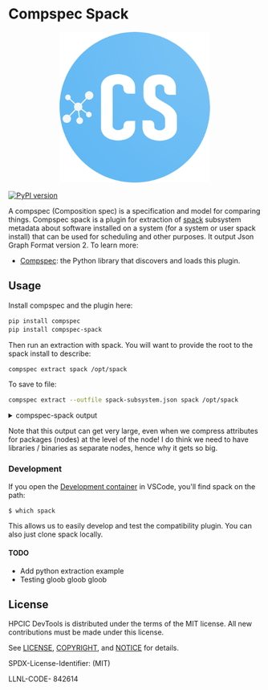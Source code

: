 # Compspec Spack

<p align="center">
  <img height="300" src="https://raw.githubusercontent.com/compspec/spec/main/img/compspec-circle.png">
</p>

[![PyPI version](https://badge.fury.io/py/compspec-spack.svg)](https://badge.fury.io/py/compspec-spack)

A compspec (Composition spec) is a specification and model for comparing things. Compspec spack is
a plugin for extraction of [spack](https://github.com/spack/spack) subsystem metadata about software installed
on a system (for a system or user spack install) that can be used for scheduling and other purposes.
It output Json Graph Format version 2. To learn more:

 - [Compspec](https://github.com/compspec/compspec): the Python library that discovers and loads this plugin.


## Usage

Install compspec and the plugin here:

```bash
pip install compspec
pip install compspec-spack
```

Then run an extraction with spack. You will want to provide the root to the spack install to describe:

```bash
compspec extract spack /opt/spack
```

To save to file:

```bash
compspec extract --outfile spack-subsystem.json spack /opt/spack
```


<details>

<summary>compspec-spack output</summary>

```console
{
    "graph": {
        "nodes": {
            "spack0": {
                "metadata": {
                    "type": "spack",
                    "basename": "spack",
                    "name": "spack0",
                    "id": 0,
                    "uniq_id": 0,
                    "containment": {
                        "paths": "/spack0"
                    },
                    "size": 1,
                    "unit": "",
                    "rank": 0,
                    "exclusive": false
                },
                "label": "spack0"
            },
            "package1": {
                "metadata": {
                    "type": "package",
                    "basename": "package",
                    "name": "package0",
                    "id": 1,
                    "uniq_id": 1,
                    "containment": {
                        "paths": "/spack0/package0"
                    },
                    "size": 1,
                    "unit": "",
                    "rank": 0,
                    "exclusive": false,
                    "attributes": {
                        "name": "perl",
                        "version": "5.38.0",
                        "platform": "linux",
                        "target": "skylake",
                        "os": "ubuntu22.04",
                        "vendor": "GenuineIntel",
                        "compiler_version": "11.4.0",
                        "compiler": "gcc"
                    }
                },
...
    "edges": [
        {
                "source": "package7721",
                "target": "library7786",
                "metadata": {
                    "name": {
                        "containment": "contains"
                    }
                }
            },
            {
                "source": "library7786",
                "target": "package7721",
                "metadata": {
                    "name": {
                        "containment": "in"
                    }
                }
            }
        ]
    },
    "metadata": {
        "install_name": "compat-experiment",
        "spack_root": "/home/vanessa/Desktop/Code/flux/spack/opt/spack"
    }

```
</details>

Note that this output can get very large, even when we compress attributes for packages (nodes) at the level of the node! I do think we need to have libraries / binaries as separate nodes, hence why it gets so big.


### Development

If you open the [Development container](.devcontainer) in VSCode, you'll find spack on the path:

```bash
$ which spack
```

This allows us to easily develop and test the compatibility plugin. You can also just clone spack locally.

#### TODO

- Add python extraction example
- Testing gloob gloob gloob

## License

HPCIC DevTools is distributed under the terms of the MIT license.
All new contributions must be made under this license.

See [LICENSE](https://github.com/converged-computing/cloud-select/blob/main/LICENSE),
[COPYRIGHT](https://github.com/converged-computing/cloud-select/blob/main/COPYRIGHT), and
[NOTICE](https://github.com/converged-computing/cloud-select/blob/main/NOTICE) for details.

SPDX-License-Identifier: (MIT)

LLNL-CODE- 842614
